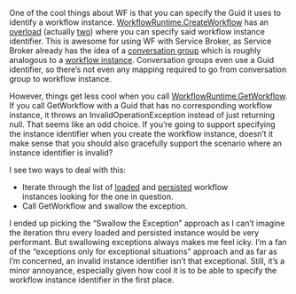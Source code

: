 One of the cool things about WF is that you can specify the Guid it uses
to identify a workflow instance.
[WorkflowRuntime.CreateWorkflow](http://windowssdk.msdn.microsoft.com/en-us/library/system.workflow.runtime.workflowruntime.createworkflow.aspx) has
an
[overload](http://windowssdk.msdn.microsoft.com/en-us/library/ms594870.aspx)
(actually
[two](http://windowssdk.msdn.microsoft.com/en-us/library/ms594866.aspx))
where you can specify said workflow instance identifier. This is awesome
for using WF with Service Broker, as Service Broker already has the idea
of a [conversation
group](http://msdn2.microsoft.com/en-us/library/ms166131.aspx) which is
roughly analogous to a [workflow
instance](http://windowssdk.msdn.microsoft.com/en-us/library/system.workflow.runtime.workflowinstance.aspx).
Conversation groups even use a Guid identifier, so there’s not even any
mapping required to go from conversation group to workflow instance.

However, things get less cool when you call
[WorkflowRuntime.GetWorkflow](http://windowssdk.msdn.microsoft.com/en-us/library/system.workflow.runtime.workflowruntime.getworkflow.aspx).
If you call GetWorkflow with a Guid that has no corresponding workflow
instance, it throws an InvalidOperationException instead of just
returning null. That seems like an odd choice. If you’re going to
support specifying the instance identifier when you create the workflow
instance, doesn’t it make sense that you should also gracefully support
the scenario where an instance identifier is invalid?

I see two ways to deal with this:

-   Iterate through the list of
    [loaded](http://windowssdk.msdn.microsoft.com/en-us/library/system.workflow.runtime.workflowruntime.getloadedworkflows.aspx)
    and
    [persisted](http://windowssdk.msdn.microsoft.com/en-us/library/system.workflow.runtime.hosting.sqlworkflowpersistenceservice.getallworkflows.aspx)
    workflow instances looking for the one in question.
-   Call GetWorkflow and swallow the exception.

I ended up picking the “Swallow the Exception” approach as I can’t
imagine the iteration thru every loaded and persisted instance would be
very performant. But swallowing exceptions always makes me feel icky.
I’m a fan of the “exceptions only for exceptional situations” approach
and as far as I’m concerned, an invalid instance identifier isn’t that
exceptional. Still, it’s a minor annoyance, especially given how cool it
is to be able to specify the workflow instance identifier in the first
place.
